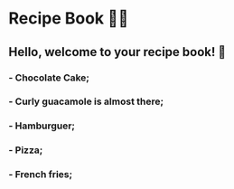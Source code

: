 # Recipe Book :man_cook:

## Hello, welcome to your recipe book! :wave:
 ### - Chocolate Cake;
 ### - Curly guacamole is almost there;
 ### - Hamburguer;
 ### - Pizza;
 ### - French fries;
